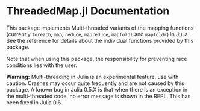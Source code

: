 # ThreadedMap.jl Documentation

This package implements Multi-threaded variants of the mapping functions (currently `foreach`, `map`, `reduce`, `mapreduce`, `mapfoldl` and `mapfoldr`) in Julia. See the reference for details about the individual functions provided by this package.

Note that when using this package, the responsibility for preventing race conditions lies with the user.

**Warning:** Multi-threading in Julia is an experimental feature, use with caution. Crashes may occur quite frequently and are not caused by this package. A known bug in Julia 0.5.X is that when there is an exception in the multi-threaded code, no error message is shown in the REPL. This has been fixed in Julia 0.6.
